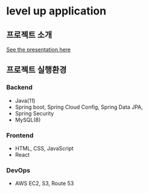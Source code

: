 # level up application

## 프로젝트 소개
[See the presentation here](https://github.com/kk2415/level-up/wiki)


## 프로젝트 실행환경  

### Backend
+ Java(11)
+ Spring boot, Spring Cloud Config, Spring Data JPA,
+ Spring Security
+ MySQL(8)
  
### Frontend
+ HTML, CSS, JavaScript
+ React  

### DevOps
+ AWS EC2, S3, Route 53


